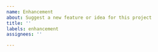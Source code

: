 ```yaml
---
name: Enhancement
about: Suggest a new feature or idea for this project
title: ''
labels: enhancement
assignees: ''

---
```

